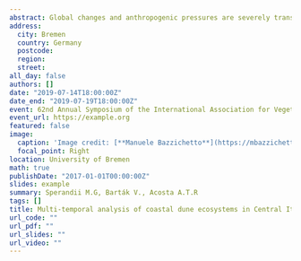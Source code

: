 ```yaml
---
abstract: Global changes and anthropogenic pressures are severely transforming both composition and diversity of ecosystems worldwide. Quantifying such alteration and identifying main trends are therefore crucial tasks in the protection and management of natural systems. In this context, resurveying studies proved to be effective tools to track temporal changes in a variety of ecosystems.Being dynamic ecotones located at the boundary between land and sea, coastal dunes are unique habitats characterized by constraining environmental conditions and high habitat heterogeneity. However, in spite of a prominent ecological value and a wide range of socio-economic services provided, coastal dunes appear among the most threatened ecosystems on earth. For this reason, monitoring their status through time should be considered as top priority for promoting their conservation. We hereby present results from a resurveying study performed on coastal dune ecosystems of Central Italy. A set of 334 georeferenced random plots, originally sampled between 2002 and 2007 and belonging to the first portion of the coastal vegetation zonation (from upper beach communities to coastal stable dune grasslands), was resurveyed during two sampling seasons (2017-2018). To investigate community changes in composition and abundance, Species Exchange Ratio (SER) metrics based on both presence/absence and abundance data were computed for each pair of old vs new plots. Each of these metrics was tested for significant differences among vegetation communities using non-parametric tests. Furthermore, changes in occurrence frequency and cover were analyzed for a set of diagnostic species in each reference community by using McNemar’s tests for paired data and Wilcoxon signed-rank tests. Results suggest how, during the investigated time-span, coastal dune communities of Central Italy experienced considerable changes affecting both species composition and dominance structure. Although all investigated communities were somehow affected, upper beach communities, embryonic and shifting dunes experienced the most important transformations, as also confirmed by the analysis of diagnostic species. Specifically, the loss in both occurrence frequency and cover of Ammophila arenaria subsp. australis appears to be particularly alarming, given the key functional role played by this perennial rhizomatous grass in the dune-building process. Overall, our results suggest that the last 10-15 years brought considerable deterioration in the conditions of coastal dunes, probably induced by the combined action of multiple natural and anthropogenic drivers, and urgently call for specific conservation efforts.
address:
  city: Bremen
  country: Germany
  postcode: 
  region:
  street:
all_day: false
authors: []
date: "2019-07-14T18:00:00Z"
date_end: "2019-07-19T18:00:00Z"
event: 62nd Annual Symposium of the International Association for Vegetation Science “Vegetation Science and Biodiversity research".
event_url: https://example.org
featured: false
image:
  caption: 'Image credit: [**Manuele Bazzichetto**](https://mbazzichetto.netlify.app)'
  focal_point: Right
location: University of Bremen
math: true
publishDate: "2017-01-01T00:00:00Z"
slides: example
summary: Sperandii M.G, Barták V., Acosta A.T.R
tags: []
title: Multi-temporal analysis of coastal dune ecosystems in Central Italy - experiences from a resurveying study
url_code: ""
url_pdf: ""
url_slides: ""
url_video: ""
---
```


